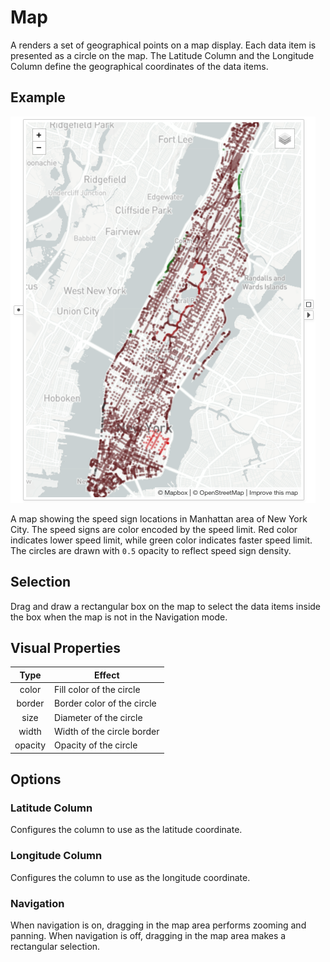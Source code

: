 # Map

A <node-type type="map"/> renders a set of geographical points on a map display.
Each data item is presented as a circle on the map.
The <ui-prop prop="latitude-column">Latitude Column</ui-prop> and the <ui-prop prop="longitude-column">Longitude Column</ui-prop> define the geographical coordinates of the data items.

## Example
![map](./map.png)

A map showing the speed sign locations in Manhattan area of New York City.
The speed signs are color encoded by the speed limit.
Red color indicates lower speed limit, while green color indicates faster speed limit.
The circles are drawn with `0.5` opacity to reflect speed sign density.

## Selection
Drag and draw a rectangular box on the map to select the data items inside the box when the map is not in the <ui-prop prop="navigation">Navigation</ui-prop> mode.


## Visual Properties
| Type | Effect |
|:----:| ------ |
| color | Fill color of the circle |
| border | Border color of the circle |
| size | Diameter of the circle |
| width | Width of the circle border |
| opacity | Opacity of the circle |

## Options
### Latitude Column
Configures the column to use as the latitude coordinate.

### Longitude Column
Configures the column to use as the longitude coordinate.

### Navigation
When navigation is on, dragging in the map area performs zooming and panning.
When navigation is off, dragging in the map area makes a rectangular selection.
